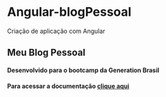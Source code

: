 # Angular-blogPessoal
Criação de aplicação com Angular
<h2>Meu Blog Pessoal<br></h2> <h4>Desenvolvido para o bootcamp da Generation Brasil</h4>

<h4>Para acessar a documentação <a href="https://github.com/AngelaDeodato/Angular-blogPessoal/tree/master/blogPessoal/documentation">clique aqui</a></h4> 
